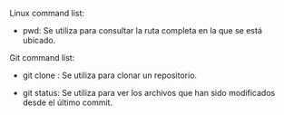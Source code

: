 Linux command list:

- pwd: Se utiliza para consultar la ruta completa en la que se está ubicado.

Git command list:

- git clone <URL>: Se utiliza para clonar un repositorio.

- git status: Se utiliza para ver los archivos que han sido modificados desde el último commit.



